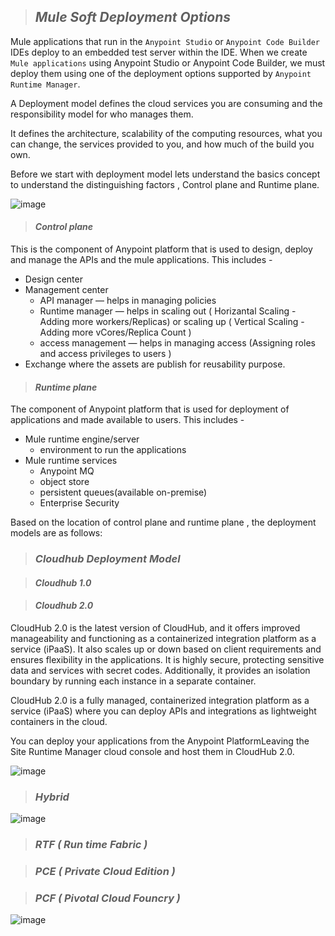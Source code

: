 
> ## _Mule Soft Deployment Options_ 

Mule applications that run in the `Anypoint Studio` or `Anypoint Code Builder` IDEs deploy to an embedded test server within the IDE. When we create `Mule applications` using Anypoint Studio or Anypoint Code Builder, we must deploy them using one of the deployment options supported by `Anypoint Runtime Manager`.

A Deployment model defines the cloud services you are consuming and the responsibility model for who manages them.

It defines the architecture, scalability of the computing resources, what you can change, the services provided to you, and how much of the build you own.

Before we start with deployment model lets understand the basics concept to understand the distinguishing factors , Control plane and Runtime plane.

![image](https://github.com/user-attachments/assets/fb84e3a7-0c18-4604-9069-4d3c4f7174a8)

> #### _Control plane_

This is the component of Anypoint platform that is used to design, deploy and manage the APIs and the mule applications. This includes -

- Design center
- Management center
  -  API manager — helps in managing policies
  -  Runtime manager — helps in scaling out ( Horizantal Scaling - Adding more workers/Replicas) or scaling up ( Vertical Scaling - Adding more vCores/Replica Count )
  -  access management — helps in managing access (Assigning roles and access privileges to users )
-  Exchange where the assets are publish for reusability purpose.

> #### _Runtime plane_

The component of Anypoint platform that is used for deployment of applications and made available to users. This includes -

 - Mule runtime engine/server
   - environment to run the applications 
 - Mule runtime services
   - Anypoint MQ
   - object store
   - persistent queues(available on-premise)
   - Enterprise Security

Based on the location of control plane and runtime plane , the deployment models are as follows:

> ### _Cloudhub Deployment Model_

> #### _Cloudhub 1.0_

> #### _Cloudhub 2.0_

CloudHub 2.0 is the latest version of CloudHub, and it offers improved manageability and functioning as a containerized integration platform as a service (iPaaS). It also scales up or down based on client requirements and ensures flexibility in the applications. It is highly secure, protecting sensitive data and services with secret codes. Additionally, it provides an isolation boundary by running each instance in a separate container.

CloudHub 2.0 is a fully managed, containerized integration platform as a service (iPaaS) where you can deploy APIs and integrations as lightweight containers in the cloud.

You can deploy your applications from the Anypoint PlatformLeaving the Site Runtime Manager cloud console and host them in CloudHub 2.0.

![image](https://github.com/user-attachments/assets/8c185e70-be9e-4faf-8787-439dd4a4941d)

> ### _Hybrid_

![image](https://github.com/user-attachments/assets/62629586-eed4-4f7d-9653-b157f8bc9780)

> ### _RTF ( Run time Fabric )_

> ### _PCE ( Private Cloud Edition )_

> ### _PCF ( Pivotal Cloud Founcry )_

![image](https://github.com/user-attachments/assets/e8eeaaee-e38e-44a9-9a2c-1c2aa1729ba4)
